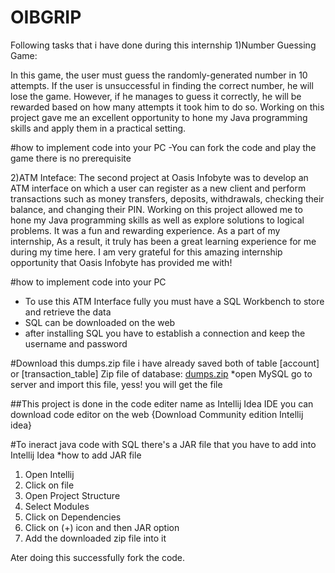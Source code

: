 # OIBGRIP

Following tasks that i have done during this internship
1)Number Guessing Game:

In this game, the user must guess the randomly-generated number in 10 attempts. If the user is unsuccessful in finding the correct number, he will lose the game. However, if he manages to guess it correctly, he will be rewarded based on how many attempts it took him to do so. Working on this project gave me an excellent opportunity to hone my Java programming skills and apply them in a practical setting.

#how to implement code into your PC
-You can fork the code and play the game there is no prerequisite

2)ATM Inteface:
The second project at Oasis Infobyte was to develop an ATM interface on which a user can register as a new client and perform transactions such as money transfers, deposits, withdrawals, checking their balance, and changing their PIN. Working on this project allowed me to hone my Java programming skills as well as explore solutions to logical problems. It was a fun and rewarding experience. As a part of my internship, As a result, it truly has been a great learning experience for me during my time here. I am very grateful for this amazing internship opportunity that Oasis Infobyte has provided me with!

#how to implement code into your PC
- To use this ATM Interface fully you must have a SQL Workbench to store and retrieve the data
- SQL can be downloaded on the web 
- after installing SQL you have to establish a connection and keep the username and password

#Download this dumps.zip file i have already saved both of table [account] or [transaction_table] 
Zip file of database: [dumps.zip](https://github.com/mirzaAfnanBaig/OIBGRIP/files/10324276/dumps.zip)
  *open MySQL go to server and import this file, yess! you will get the file
 
##This project is done in the code editer name as Intellij Idea IDE
you can download code editor on the web {Download Community edition Intellij idea}

#To ineract java code with SQL there's a JAR file that you have to add into Intellij Idea 
*how to add JAR file
1. Open Intellij
2. Click on file 
3. Open Project Structure
4. Select Modules
5. Click on Dependencies
6. Click on (+) icon and then JAR option
7. Add the downloaded zip file into it


Ater doing this successfully fork the code.
